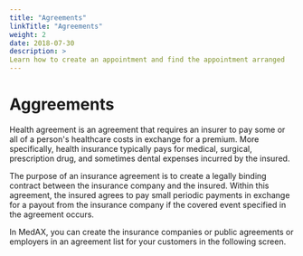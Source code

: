 ```yaml
---
title: "Agreements"
linkTitle: "Agreements"
weight: 2
date: 2018-07-30
description: >
Learn how to create an appointment and find the appointment arranged
---
```


#  **Aggreements**

Health agreement is an agreement that requires an insurer to pay some or all of a person's healthcare costs in exchange for a premium. More specifically, health insurance typically pays for medical, surgical, prescription drug, and sometimes dental expenses incurred by the insured.

The purpose of an insurance agreement is to create a legally binding contract between the insurance company and the insured. Within this agreement, the insured agrees to pay small periodic payments in exchange for a payout from the insurance company if the covered event specified in the agreement occurs.

In MedAX, you can create the insurance companies or public agreements or employers in an agreement list for your customers in the following screen.




